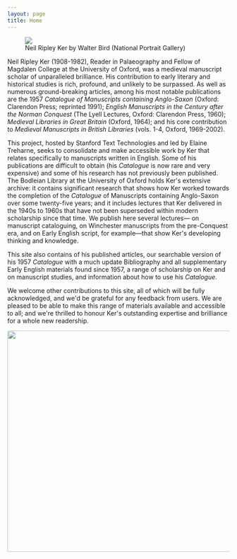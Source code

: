 ```yaml
---
layout: page
title: Home
---
```

<figure>
    <img src="https://digital-ker.github.io/images/Neil-Ripley-Ker-by-Walter-Bird.png" class="image-style">
    <figcaption>Neil Ripley Ker by Walter Bird (National Portrait Gallery)</figcaption>
</figure>

Neil Ripley Ker (1908-1982), Reader in Palaeography and Fellow of Magdalen
College at the University of Oxford, was a medieval manuscript scholar of
unparalleled brilliance. His contribution to early literary and historical
studies is rich, profound, and unlikely to be surpassed. As well as numerous
ground-breaking articles, among his most notable publications are the 1957
*Catalogue of Manuscripts containing Anglo-Saxon* (Oxford: Clarendon Press;
reprinted 1991); *English Manuscripts in the Century after the Norman Conquest*
(The Lyell Lectures, Oxford: Clarendon Press, 1960); *Medieval Libraries in Great
Britain* (Oxford, 1964); and his core contribution to *Medieval Manuscripts in
British Libraries* (vols. 1-4, Oxford, 1969-2002).

This project, hosted by Stanford Text Technologies and led by Elaine Treharne, 
seeks to consolidate and make accessible work by Ker that relates specifically to 
manuscripts written in English. Some of his publications are difficult to obtain
(his *Catalogue* is now rare and very expensive) and some of his research has not 
previously been published. The Bodleian Library at the University of Oxford holds 
Ker's extensive archive: it contains significant research that shows how Ker worked
towards the completion of the *Catalogue* of Manuscripts containing Anglo-Saxon
over some twenty-five years; and it includes lectures that Ker delivered in the
1940s to 1960s that have not been superseded within modern scholarship since
that time. We publish here several lectures— on manuscript cataloguing, on
Winchester manuscripts from the pre-Conquest era, and on Early English script,
for example—that show Ker's developing thinking and knowledge.

This site also contains of his published articles, our searchable version of his
1957 *Catalogue* with a much update Bibliography and all supplementary Early English
materials found since 1957, a range of scholarship on Ker and on manuscript studies,
and information about how to use his *Catalogue*.

We welcome other contributions to this site, all of which will be fully acknowledged,
and we'd be grateful for any feedback from users. We are pleased to be able to make
this range of materials available and accessible to all; and we're thrilled to honour
Ker's outstanding expertise and brilliance for a whole new readership.

<img src="https://digital-ker.github.io/images/Ker-Home-Page-Image.jpg" height="500" width="700">
